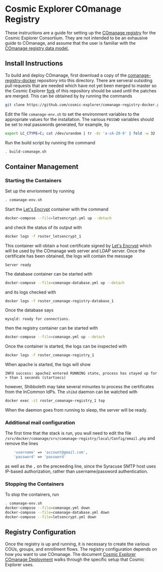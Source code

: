 # Cosmic Explorer COmanage Registry

These instructions are a guide for setting up the [COmanage
registry](https://spaces.at.internet2.edu/display/COmanage/) for the Cosmic
Explorer Consortium. They are not intended to be an exhausive guide to
COmanage, and assume that the user is familiar with the [COmanage registry
data model.](https://spaces.at.internet2.edu/display/COmanage/Registry+Data+Model)

## Install Instructions

To build and deploy COmanage, first download a copy of the
[comanage-registry-docker](https://github.com/Internet2/comanage-registry-docker/)
repository into this directory.  There are serveral outsiding pull requests
that are needed which have not yet been merged to master so the Cosmic Explorer
[fork](https://github.com/cosmic-explorer/comanage-registry-docker) of this
repository should be used until the patches are merged.  This can be obtained
by by running the commands
```sh
git clone https://github.com/cosmic-explorer/comanage-registry-docker.git
```

Edit the file `comanage-env.sh` to set the environment variables to the appropriate values for the installation. The various 
`PASSWD` variables should be set to real passwords generated, for example, by
```sh
export LC_CTYPE=C; cat /dev/urandom | tr -dc 'a-zA-Z0-9' | fold -w 32 | head -n 1
```

Run the build script by running the command
```sh
. build-comanage.sh
```

## Container Management

### Starting the Containers

Set up the envrionment by running
```sh
. comanage-env.sh
```

Start the [Let's Encrypt](https://letsencrypt.org) container with the command
```sh
docker-compose --file=letsencrypt.yml up --detach
```
and check the status of its output with
```sh
docker logs -f roster_letsencrypt_1
```
This container will obtain a host certificate signed by [Let's
Encrypt](https://letsencrypt.org) which will be used by the COmanage web
server and LDAP server. Once the certificate has been obtained, the logs will
contain the message
```
Server ready
```
The database container can be started with
```sh
docker-compose --file=comanage-database.yml up --detach
```
and its logs checked with
```sh
docker logs -f roster_comanage-registry-database_1
```
Once the database says
```
mysqld: ready for connections.
```
then the registry container can be started with
```sh
docker-compose --file=comanage.yml up --detach
```

Once the container is started, the logs can be inspected with
```sh
docker logs -f roster_comanage-registry_1
```
When apache is started, the logs will show
```
INFO success: apache2 entered RUNNING state, process has stayed up for > than 1 seconds (startsecs)
```
however, Shibboleth may take several minuntes to process the certificates from the InCommon IdPs. The `shibd` daemon can be watched with
```sh
docker exec -it roster_comanage-registry_1 top
```
When the daemon goes from running to sleep, the server will be ready.

### Additional mail configuration

The first time that the stack is run, you wull need to edit the file `/srv/docker/comanage/srv/comanage-registry/local/Config/email.php` and remove the lines
```php
    'username' => 'account@gmail.com',
    'password' => 'password'
```
as well as the `,` on the preceeding line, since the Syracuse SMTP host uses
IP-based authorization, rather than username/password authentication.

### Stopping the Containers

To stop the containers, run
```sh
. comanage-env.sh
docker-compose --file=comanage.yml down
docker-compose --file=comanage-database.yml down
docker-compose --file=letsencrypt.yml down
```

## Registry Configuration

Once the registry is up and running, it is necessary to create the various
COUs, groups, and enrollment flows. The registry configuration depends on how
you want to use COmanage. The document [Cosmic Explorer COmanage
Deployment](https://github.com/cosmic-explorer/ce-it-infrastructure/blob/master/roster/doc/README.md)
walks through the specific setup that Cosmic Explorer uses.
